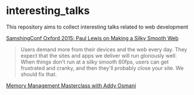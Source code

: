 # interesting_talks
This repository aims to collect interesting talks related to web development

[SamshingConf Oxford 2015: Paul Lewis on Making a Silky Smooth Web](https://vimeo.com/125121010 "SamshingConf Oxford 2015: Paul Lewis on Making a Silky Smooth Web")
> Users demand more from their devices and the web every day. They expect that the sites and apps we deliver will run gloriously well. When things don't run at a silky smooth 60fps, users can get frustrated and cranky, and then they'll probably close your site. We should fix that.

[Memory Management Masterclass with Addy Osmani](https://www.youtube.com/watch?v=LaxbdIyBkL0 "Memory Management Masterclass with Addy Osmani")